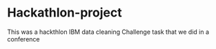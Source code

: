 # Hackathlon-project
This was a hackthlon IBM data cleaning Challenge task that we did in a conference
